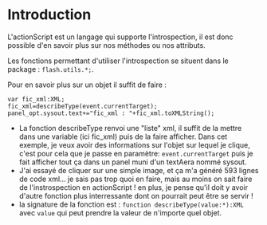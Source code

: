 # Introduction #

L'actionScript est un langage qui supporte l'introspection, il est donc possible d'en savoir plus sur nos méthodes ou nos attributs.

Les fonctions permettant d'utiliser l'introspection se situent dans le package : `flash.utils.*;`.

Pour en savoir plus sur un objet il suffit de faire :
```
var fic_xml:XML;
fic_xml=describeType(event.currentTarget);
panel_opt.sysout.text+="fic_xml : "+fic_xml.toXMLString();
```

  * La fonction describeType renvoi une "liste" xml, il suffit de la mettre dans une variable (ici fic\_xml) puis de la faire afficher. Dans cet exemple, je veux avoir des informations sur l'objet sur lequel je clique, c'est pour cela que je passe en paramètre: `event.currentTarget` puis je fait afficher tout ça dans un panel muni d'un textAera nommé sysout.
  * J'ai essayé de cliquer sur une simple image, et ça m'a généré 593 lignes de code xml... je sais pas trop quoi en faire, mais au moins on sait faire de l'instrospection en actionScript ! en plus, je pense qu'il doit y avoir d'autre fonction plus interressante dont on pourrait peut être se servir !
  * la signature de la fonction est : `function describeType(value:*):XML` avec `value` qui peut prendre la valeur de n'importe quel objet.